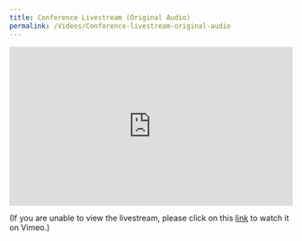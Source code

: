 ```yaml
---
title: Conference Livestream (Original Audio)
permalink: /Videos/Conference-livestream-original-audio
---
```


<div style="padding:56.25% 0 0 0;position:relative;"><iframe src="https://player.vimeo.com/video/696507410?h=fd9f5703e6&title=0&byline=0&portrait=0" style="position:absolute;top:0;left:0;width:100%;height:100%;" frameborder="0" allow="autoplay; fullscreen; picture-in-picture" allowfullscreen></iframe></div><script src="https://player.vimeo.com/api/player.js"></script>

(If you are unable to view the livestream, please click on this <a href="https://vimeo.com/event/1989795/" target="_blank">link</a> to watch it on Vimeo.)
